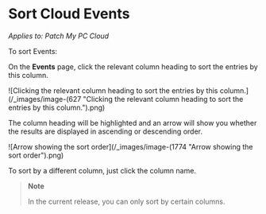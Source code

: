 # Sort Cloud Events

_Applies to: Patch My PC Cloud_

To sort Events:

On the **Events** page, click the relevant column heading to sort the entries by this column.

![Clicking the relevant column heading to sort the entries by this column.](/_images/image-(627 "Clicking the relevant column heading to sort the entries by this column.").png)

The column heading will be highlighted and an arrow will show you whether the results are displayed in ascending or descending order.

![Arrow showing the sort order](/_images/image-(1774 "Arrow showing the sort order").png)

To sort by a different column, just click the column name.

> **Note**
>
> In the current release, you can only sort by certain columns.